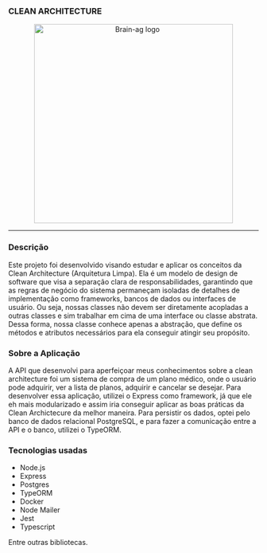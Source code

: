 ### CLEAN ARCHITECTURE

<p align="center">
  <a href="http://nestjs.com/" target="blank"><img src="https://blog.cleancoder.com/uncle-bob/images/2012-08-13-the-clean-architecture/CleanArchitecture.jpg" width="400" alt="Brain-ag logo" /></a>
</p>

---

### Descrição

Este projeto foi desenvolvido visando estudar e aplicar os conceitos da Clean Architecture (Arquitetura Limpa). Ela é um modelo de design de software que visa a separação clara de responsabilidades, garantindo que as regras de negócio do sistema permaneçam isoladas de detalhes de implementação como frameworks, bancos de dados ou interfaces de usuário. Ou seja, nossas classes não devem ser diretamente acopladas a outras classes e sim trabalhar em cima de uma interface ou classe abstrata. Dessa forma, nossa classe conhece apenas a abstração, que define os métodos e atributos necessários para ela conseguir atingir seu propósito.

### Sobre a Aplicação

A API que desenvolvi para aperfeiçoar meus conhecimentos sobre a clean architecture foi um sistema de compra de um plano médico, onde o usuário pode adquirir, ver a lista de planos, adquirir e cancelar se desejar. Para desenvolver essa aplicação, utilizei o Express como framework, já que ele eh mais modularizado e assim iria conseguir aplicar as boas práticas da Clean Archictecure da melhor maneira. Para persistir os dados, optei pelo banco de dados relacional PostgreSQL, e para fazer a comunicação entre a API e o banco, utilizei o TypeORM.

### Tecnologias usadas

- Node.js
- Express
- Postgres
- TypeORM
- Docker
- Node Mailer
- Jest
- Typescript

Entre outras bibliotecas.
